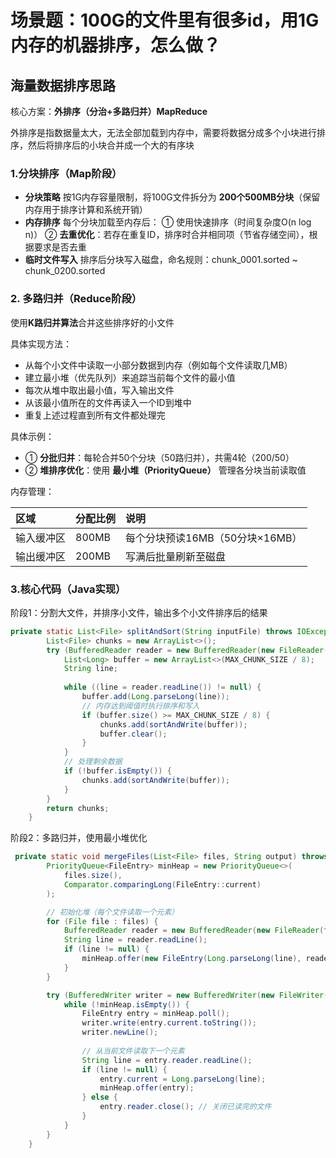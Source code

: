 # 场景题：100G的文件里有很多id，用1G内存的机器排序，怎么做？

## 海量数据排序思路

核心方案：**外排序（分治+多路归并）MapReduce**

外排序是指数据量太大，无法全部加载到内存中，需要将数据分成多个小块进行排序，然后将排序后的小块合并成一个大的有序块

### 1.分块排序（Map阶段）

- **分块策略**
  按1G内存容量限制，将100G文件拆分为 **200个500MB分块**（保留内存用于排序计算和系统开销）
- **内存排序**
  每个分块加载至内存后：
  ① 使用快速排序（时间复杂度O(n log n)）
  ② **去重优化**：若存在重复ID，排序时合并相同项（节省存储空间），根据要求是否去重
- **临时文件写入**
  排序后分块写入磁盘，命名规则：chunk_0001.sorted ~ chunk_0200.sorted

### 2. 多路归并（Reduce阶段）

使用**K路归并算法**合并这些排序好的小文件

具体实现方法：

- 从每个小文件中读取一小部分数据到内存（例如每个文件读取几MB）
- 建立最小堆（优先队列）来追踪当前每个文件的最小值
- 每次从堆中取出最小值，写入输出文件
- 从该最小值所在的文件再读入一个ID到堆中
- 重复上述过程直到所有文件都处理完

具体示例：

* ① **分批归并**：每轮合并50个分块（50路归并），共需4轮（200/50）
* ② **堆排序优化**：使用 **最小堆（PriorityQueue）** 管理各分块当前读取值

内存管理：

| 区域       | 分配比例 | 说明                            |
| :--------- | :------- | :------------------------------ |
| 输入缓冲区 | 800MB    | 每个分块预读16MB（50分块×16MB） |
| 输出缓冲区 | 200MB    | 写满后批量刷新至磁盘            |

### 3.核心代码（Java实现）

阶段1：分割大文件，并排序小文件，输出多个小文件排序后的结果

```java
private static List<File> splitAndSort(String inputFile) throws IOException {
        List<File> chunks = new ArrayList<>();
        try (BufferedReader reader = new BufferedReader(new FileReader(inputFile))) {
            List<Long> buffer = new ArrayList<>(MAX_CHUNK_SIZE / 8);
            String line;
            
            while ((line = reader.readLine()) != null) {
                buffer.add(Long.parseLong(line));
                // 内存达到阈值时执行排序和写入
                if (buffer.size() >= MAX_CHUNK_SIZE / 8) {
                    chunks.add(sortAndWrite(buffer));
                    buffer.clear();
                }
            }
            // 处理剩余数据
            if (!buffer.isEmpty()) {
                chunks.add(sortAndWrite(buffer));
            }
        }
        return chunks;
    }
```

阶段2：多路归并，使用最小堆优化

```java
 private static void mergeFiles(List<File> files, String output) throws IOException {
        PriorityQueue<FileEntry> minHeap = new PriorityQueue<>(
            files.size(), 
            Comparator.comparingLong(FileEntry::current)
        );

        // 初始化堆（每个文件读取一个元素）
        for (File file : files) {
            BufferedReader reader = new BufferedReader(new FileReader(file));
            String line = reader.readLine();
            if (line != null) {
                minHeap.offer(new FileEntry(Long.parseLong(line), reader));
            }
        }

        try (BufferedWriter writer = new BufferedWriter(new FileWriter(output))) {
            while (!minHeap.isEmpty()) {
                FileEntry entry = minHeap.poll();
                writer.write(entry.current.toString());
                writer.newLine();
                
                // 从当前文件读取下一个元素
                String line = entry.reader.readLine();
                if (line != null) {
                    entry.current = Long.parseLong(line);
                    minHeap.offer(entry);
                } else {
                    entry.reader.close(); // 关闭已读完的文件
                }
            }
        }
    }
```

